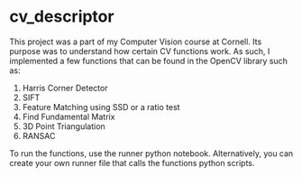 # cv_descriptor

This project was a part of my Computer Vision course at Cornell. Its purpose was to understand how certain CV functions work. As such, I implemented a few functions that can be found in the OpenCV library such as:

  1. Harris Corner Detector
  2. SIFT
  3. Feature Matching using SSD or a ratio test
  4. Find Fundamental Matrix
  5. 3D Point Triangulation
  6. RANSAC
  
To run the functions, use the runner python notebook. Alternatively, you can create your own runner file that calls the functions python scripts.
